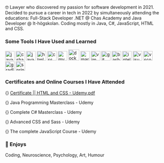 🤓 Lawyer who discovered my passion for software development in 2021. Decided to pursue a career in tech in 2022 by simultaneously attending the educations: Full-Stack Developer .NET @ Chas Academy and Java Developer @ It-högskolan. Coding mostly in Java, C#, JavaScript, HTML and CSS. 

<h3>Some Tools I Have Used and Learned</h3>
<p align="left"> 
<img src="https://cdn.jsdelivr.net/gh/devicons/devicon/icons/java/java-original.svg" alt="java" width="30" height="30"/> 
<img src="https://cdn.jsdelivr.net/gh/devicons/devicon/icons/csharp/csharp-original.svg" alt="csharp" width="30" height="30"/> 
<img src="https://cdn.jsdelivr.net/gh/devicons/devicon/icons/javascript/javascript-original.svg" alt="javascript" width="30" height="30"/>
<img src="https://cdn.jsdelivr.net/gh/devicons/devicon/icons/html5/html5-original.svg" alt="html" width="30" height="30"/>
  <img src="https://cdn.jsdelivr.net/gh/devicons/devicon/icons/css3/css3-original.svg" alt="css" width="30" height="30"/>
  <img src="https://cdn.jsdelivr.net/gh/devicons/devicon/icons/mysql/mysql-original.svg" alt="mysql" width="30" height="30"/>
  <img src="https://cdn.jsdelivr.net/gh/devicons/devicon/icons/docker/docker-original.svg" alt="docker" width="35" height="35"/>
  <img src="https://cdn.jsdelivr.net/gh/devicons/devicon/icons/markdown/markdown-original.svg" alt="markdown" width="30" height="30"/>
  <img src="https://cdn.jsdelivr.net/gh/devicons/devicon/icons/vim/vim-original.svg" alt="vim" width="30" height="30"/>
   <img src="https://cdn.jsdelivr.net/gh/devicons/devicon/icons/git/git-original.svg" alt="git" width="30" height="30"/>
  <img src="https://cdn.jsdelivr.net/gh/devicons/devicon/icons/bash/bash-original.svg" alt="bash" width="30" height="30"/>
    <img src="https://cdn.jsdelivr.net/gh/devicons/devicon/icons/intellij/intellij-original.svg" alt="intellij" width="30" height="30"/>
  <img src="https://cdn.jsdelivr.net/gh/devicons/devicon/icons/visualstudio/visualstudio-plain.svg" alt="visual-studio" width="30" height="30"/>
  <img src="https://cdn.jsdelivr.net/gh/devicons/devicon/icons/vscode/vscode-original-wordmark.svg" alt="vscode" width="30" height="30"/>
  <img src="https://cdn.jsdelivr.net/gh/devicons/devicon/icons/gradle/gradle-plain.svg" alt="gradle" width="30" height="30"/>
  <img src="https://cdn.jsdelivr.net/gh/devicons/devicon/icons/spring/spring-original.svg" alt="spring" width="30" height="30"/>
  <p/>
  
  
  <!-- 👋 😊 💜 ✨ 🤓-->
  
<h3>Certificates and Online Courses I Have Attended</h3>

{} [Certificate || HTML and CSS - Udemy.pdf](https://github.com/AnnaAxelsson051/AnnaAxelsson051/files/10252437/Certificate.HTML.and.CSS.-.Udemy.pdf)

<p>{} Java Programming Masterclass - Udemy<p/>
<p>{} Complete C# Masterclass - Udemy<p/>
<p>{} Advanced CSS and Sass - Udemy<p/>
<p>{} The complete JavaScript Course - Udemy<p/>

<h3>💜 Enjoys</h3>
<p>Coding, Neuroscience, Psychology, Art, Humour<p/>



